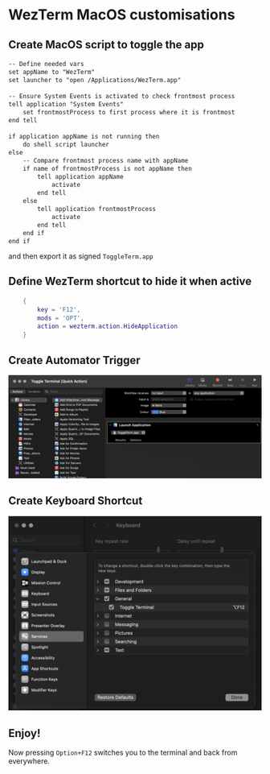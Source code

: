 # WezTerm MacOS customisations

## Create MacOS script to toggle the app

```
-- Define needed vars
set appName to "WezTerm"
set launcher to "open /Applications/WezTerm.app"

-- Ensure System Events is activated to check frontmost process
tell application "System Events"
	set frontmostProcess to first process where it is frontmost
end tell

if application appName is not running then
	do shell script launcher
else
	-- Compare frontmost process name with appName
	if name of frontmostProcess is not appName then
		tell application appName
			activate
		end tell
	else
		tell application frontmostProcess
			activate
		end tell
	end if
end if
```

and then export it as signed `ToggleTerm.app`

## Define WezTerm shortcut to hide it when active

```lua
  	{
  		key = 'F12',
  		mods = 'OPT',
  		action = wezterm.action.HideApplication
  	}
```

## Create Automator Trigger
![Create Automator Trigger](./create-automator-trigger.png "Create Automator Trigger")

## Create Keyboard Shortcut
![Create Keyboard Shortcut](./create-shortcut.png "Create Keyboard Shortcut")

## Enjoy!

Now pressing `Option+F12` switches you to the terminal and back from everywhere.
